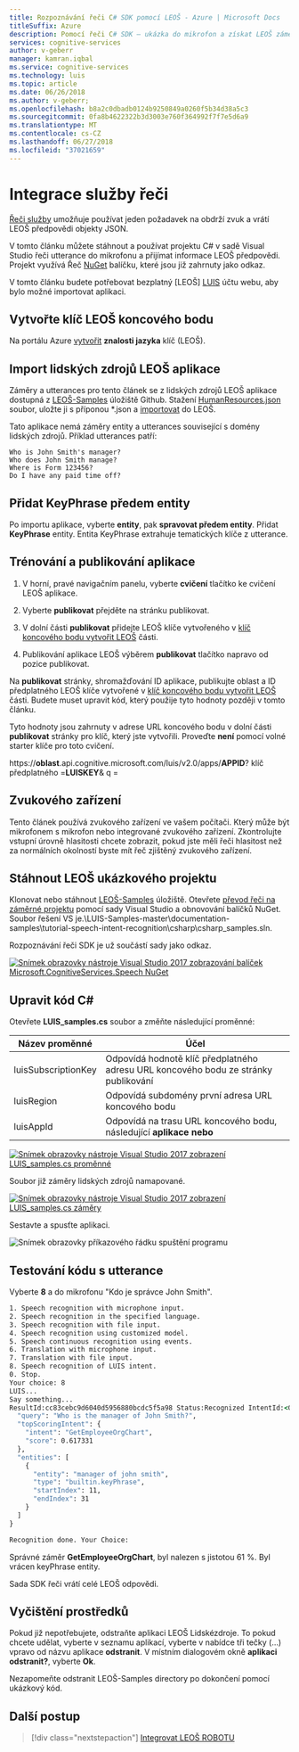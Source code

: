 ```yaml
---
title: Rozpoznávání řeči C# SDK pomocí LEOŠ - Azure | Microsoft Docs
titleSuffix: Azure
description: Pomocí řeči C# SDK – ukázka do mikrofon a získat LEOŠ záměr a entity předpovědi vrátila.
services: cognitive-services
author: v-geberr
manager: kamran.iqbal
ms.service: cognitive-services
ms.technology: luis
ms.topic: article
ms.date: 06/26/2018
ms.author: v-geberr;
ms.openlocfilehash: b8a2c0dbadb0124b9250849a0260f5b34d38a5c3
ms.sourcegitcommit: 0fa8b4622322b3d3003e760f364992f7f7e5d6a9
ms.translationtype: MT
ms.contentlocale: cs-CZ
ms.lasthandoff: 06/27/2018
ms.locfileid: "37021659"
---
```

# <a name="integrate-speech-service"></a>Integrace služby řeči
[Řeči služby](https://docs.microsoft.com/azure/cognitive-services/Speech-Service/) umožňuje používat jeden požadavek na obdrží zvuk a vrátí LEOŠ předpovědi objekty JSON.

V tomto článku můžete stáhnout a používat projektu C# v sadě Visual Studio řeči utterance do mikrofonu a přijímat informace LEOŠ předpovědi. Projekt využívá Řeč [NuGet](https://www.nuget.org/packages/Microsoft.CognitiveServices.Speech/) balíčku, které jsou již zahrnuty jako odkaz. 

V tomto článku budete potřebovat bezplatný [LEOŠ] [ LUIS] účtu webu, aby bylo možné importovat aplikaci.

## <a name="create-luis-endpoint-key"></a>Vytvořte klíč LEOŠ koncového bodu
Na portálu Azure [vytvořit](luis-how-to-azure-subscription.md#create-luis-endpoint-key) **znalosti jazyka** klíč (LEOŠ). 

## <a name="import-human-resources-luis-app"></a>Import lidských zdrojů LEOŠ aplikace
Záměry a utterances pro tento článek se z lidských zdrojů LEOŠ aplikace dostupná z [LEOŠ-Samples](https://github.com/Microsoft/LUIS-Samples) úložiště Github. Stažení [HumanResources.json](https://github.com/Microsoft/LUIS-Samples/blob/master/documentation-samples/quickstarts/HumanResources.json) soubor, uložte ji s příponou *.json a [importovat](create-new-app.md#import-new-app) do LEOŠ. 

Tato aplikace nemá záměry entity a utterances související s domény lidských zdrojů. Příklad utterances patří:

```
Who is John Smith's manager?
Who does John Smith manage?
Where is Form 123456?
Do I have any paid time off?
```

## <a name="add-keyphrase-prebuilt-entity"></a>Přidat KeyPhrase předem entity
Po importu aplikace, vyberte **entity**, pak **spravovat předem entity**. Přidat **KeyPhrase** entity. Entita KeyPhrase extrahuje tematických klíče z utterance.

## <a name="train-and-publish-the-app"></a>Trénování a publikování aplikace
1. V horní, pravé navigačním panelu, vyberte **cvičení** tlačítko ke cvičení LEOŠ aplikace.

2. Vyberte **publikovat** přejděte na stránku publikovat. 

3. V dolní části **publikovat** přidejte LEOŠ klíče vytvořeného v [klíč koncového bodu vytvořit LEOŠ](#create-luis-endpoint-key) části.

4. Publikování aplikace LEOŠ výběrem **publikovat** tlačítko napravo od pozice publikovat. 

  Na **publikovat** stránky, shromažďování ID aplikace, publikujte oblast a ID předplatného LEOŠ klíče vytvořené v [klíč koncového bodu vytvořit LEOŠ](#create-luis-endpoint-key) části. Budete muset upravit kód, který použije tyto hodnoty později v tomto článku. 

  Tyto hodnoty jsou zahrnuty v adrese URL koncového bodu v dolní části **publikovat** stránky pro klíč, který jste vytvořili. Proveďte **není** pomocí volné starter klíče pro toto cvičení. 

  https://**oblast**.api.cognitive.microsoft.com/luis/v2.0/apps/**APPID**? klíč předplatného =**LUISKEY**& q =

## <a name="audio-device"></a>Zvukového zařízení
Tento článek používá zvukového zařízení ve vašem počítači. Který může být mikrofonem s mikrofon nebo integrované zvukového zařízení. Zkontrolujte vstupní úrovně hlasitosti chcete zobrazit, pokud jste měli řeči hlasitost než za normálních okolností byste mít řeč zjištěný zvukového zařízení. 

## <a name="download-the-luis-sample-project"></a>Stáhnout LEOŠ ukázkového projektu
 Klonovat nebo stáhnout [LEOŠ-Samples](https://github.com/Microsoft/LUIS-Samples) úložiště. Otevřete [převod řeči na záměrné projektu](https://github.com/Microsoft/LUIS-Samples/tree/master/documentation-samples/tutorial-speech-intent-recognition) pomocí sady Visual Studio a obnovování balíčků NuGet. Soubor řešení VS je.\LUIS-Samples-master\documentation-samples\tutorial-speech-intent-recognition\csharp\csharp_samples.sln.

Rozpoznávání řeči SDK je už součástí sady jako odkaz. 

[![](./media/luis-tutorial-speech-to-intent/nuget-package.png "Snímek obrazovky nástroje Visual Studio 2017 zobrazování balíček Microsoft.CognitiveServices.Speech NuGet")](./media/luis-tutorial-speech-to-intent/nuget-package.png#lightbox)

## <a name="modify-the-c-code"></a>Upravit kód C#
Otevřete **LUIS_samples.cs** soubor a změňte následující proměnné:

|Název proměnné|Účel|
|--|--|
|luisSubscriptionKey|Odpovídá hodnotě klíč předplatného adresu URL koncového bodu ze stránky publikování|
|luisRegion|Odpovídá subdomény první adresa URL koncového bodu|
|luisAppId|Odpovídá na trasu URL koncového bodu, následující **aplikace nebo**|

[![](./media/luis-tutorial-speech-to-intent/change-variables.png "Snímek obrazovky nástroje Visual Studio 2017 zobrazení LUIS_samples.cs proměnné")](./media/luis-tutorial-speech-to-intent/change-variables.png#lightbox)

Soubor již záměry lidských zdrojů namapované.

[![](./media/luis-tutorial-speech-to-intent/intents.png "Snímek obrazovky nástroje Visual Studio 2017 zobrazení LUIS_samples.cs záměry")](./media/luis-tutorial-speech-to-intent/intents.png#lightbox)

Sestavte a spusťte aplikaci. 

![Snímek obrazovky příkazového řádku spuštění programu](./media/luis-tutorial-speech-to-intent/cmdline-1.png)

## <a name="test-code-with-utterance"></a>Testování kódu s utterance
Vyberte **8** a do mikrofonu "Kdo je správce John Smith".

```cmd
1. Speech recognition with microphone input.
2. Speech recognition in the specified language.
3. Speech recognition with file input.
4. Speech recognition using customized model.
5. Speech continuous recognition using events.
6. Translation with microphone input.
7. Translation with file input.
8. Speech recognition of LUIS intent.
0. Stop.
Your choice: 8
LUIS...
Say something...
ResultId:cc83cebc9d6040d5956880bcdc5f5a98 Status:Recognized IntentId:<GetEmployeeOrgChart> Recognized text:<Who is the manager of John Smith?> Recognized Json:{"DisplayText":"Who is the manager of John Smith?","Duration":25700000,"Offset":9200000,"RecognitionStatus":"Success"}. LanguageUnderstandingJson:{
  "query": "Who is the manager of John Smith?",
  "topScoringIntent": {
    "intent": "GetEmployeeOrgChart",
    "score": 0.617331
  },
  "entities": [
    {
      "entity": "manager of john smith",
      "type": "builtin.keyPhrase",
      "startIndex": 11,
      "endIndex": 31
    }
  ]
}

Recognition done. Your Choice:

```

Správné záměr **GetEmployeeOrgChart**, byl nalezen s jistotou 61 %. Byl vrácen keyPhrase entity. 

Sada SDK řeči vrátí celé LEOŠ odpovědi. 

## <a name="clean-up-resources"></a>Vyčištění prostředků
Pokud již nepotřebujete, odstraňte aplikaci LEOŠ Lidskézdroje. To pokud chcete udělat, vyberte v seznamu aplikací, vyberte v nabídce tři tečky (...) vpravo od názvu aplikace **odstranit**. V místním dialogovém okně **aplikaci odstranit?**, vyberte **Ok**.

Nezapomeňte odstranit LEOŠ-Samples directory po dokončení pomocí ukázkový kód.

## <a name="next-steps"></a>Další postup

> [!div class="nextstepaction"]
> [Integrovat LEOŠ ROBOTU](luis-csharp-tutorial-build-bot-framework-sample.md)

[LUIS]: https://docs.microsoft.com/azure/cognitive-services/luis/luis-reference-regions#luis-website